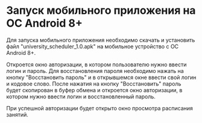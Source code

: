 # Запуск мобильного приложения на ОС Android 8+
Для запуска мобильного приложения необходимо скачать и установить файл "university_scheduler_1.0.apk" на мобильное устройство с ОС Android 8+.

Откроется окно авторизации, в котором пользователю нужно ввести логин и пароль. Для восстановления пароля необходимо нажать на кнопку "Восстановить пароль" и в открывшемся окне ввести свой логин и кодовое слово. После нажатия на кнопку "Восстановить" пароль будет скопирован в буфер обмена и откроется окно авторизации, в котором нужно ввести логин и восстановленный пароль.

При успешной авторизации будет открыто окно просмотра расписания занятий.